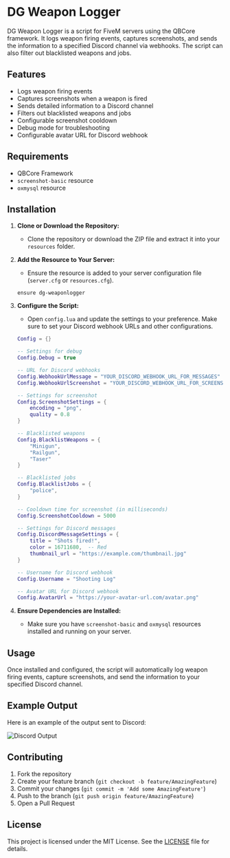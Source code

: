 # DG Weapon Logger

DG Weapon Logger is a script for FiveM servers using the QBCore framework. It logs weapon firing events, captures screenshots, and sends the information to a specified Discord channel via webhooks. The script can also filter out blacklisted weapons and jobs.

## Features

- Logs weapon firing events
- Captures screenshots when a weapon is fired
- Sends detailed information to a Discord channel
- Filters out blacklisted weapons and jobs
- Configurable screenshot cooldown
- Debug mode for troubleshooting
- Configurable avatar URL for Discord webhook

## Requirements

- QBCore Framework
- `screenshot-basic` resource
- `oxmysql` resource

## Installation

1. **Clone or Download the Repository:**
   - Clone the repository or download the ZIP file and extract it into your `resources` folder.

2. **Add the Resource to Your Server:**
   - Ensure the resource is added to your server configuration file (`server.cfg` or `resources.cfg`).

    ```plaintext
    ensure dg-weaponlogger
    ```

3. **Configure the Script:**
   - Open `config.lua` and update the settings to your preference. Make sure to set your Discord webhook URLs and other configurations.

    ```lua
    Config = {}

    -- Settings for debug
    Config.Debug = true

    -- URL for Discord webhooks
    Config.WebhookUrlMessage = "YOUR_DISCORD_WEBHOOK_URL_FOR_MESSAGES"
    Config.WebhookUrlScreenshot = "YOUR_DISCORD_WEBHOOK_URL_FOR_SCREENSHOTS"

    -- Settings for screenshot
    Config.ScreenshotSettings = {
        encoding = "png",
        quality = 0.8
    }

    -- Blacklisted weapons
    Config.BlacklistWeapons = {
        "Minigun",
        "Railgun",
        "Taser"
    }

    -- Blacklisted jobs
    Config.BlacklistJobs = {
        "police",
    }

    -- Cooldown time for screenshot (in milliseconds)
    Config.ScreenshotCooldown = 5000

    -- Settings for Discord messages
    Config.DiscordMessageSettings = {
        title = "Shots fired!",
        color = 16711680,  -- Red
        thumbnail_url = "https://example.com/thumbnail.jpg"
    }

    -- Username for Discord webhook
    Config.Username = "Shooting Log"

    -- Avatar URL for Discord webhook
    Config.AvatarUrl = "https://your-avatar-url.com/avatar.png"
    ```

4. **Ensure Dependencies are Installed:**
   - Make sure you have `screenshot-basic` and `oxmysql` resources installed and running on your server.

## Usage

Once installed and configured, the script will automatically log weapon firing events, capture screenshots, and send the information to your specified Discord channel.

## Example Output

Here is an example of the output sent to Discord:

![Discord Output](https://i.imgur.com/vzBUbiy.png)

## Contributing

1. Fork the repository
2. Create your feature branch (`git checkout -b feature/AmazingFeature`)
3. Commit your changes (`git commit -m 'Add some AmazingFeature'`)
4. Push to the branch (`git push origin feature/AmazingFeature`)
5. Open a Pull Request

## License

This project is licensed under the MIT License. See the [LICENSE](LICENSE) file for details.
